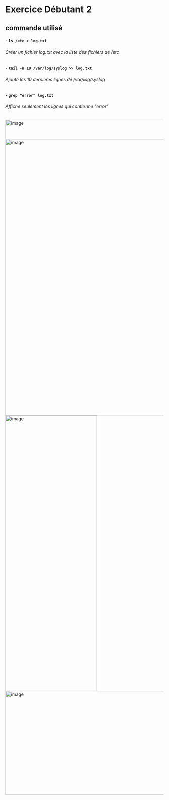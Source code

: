 # Exercice Débutant 2

## commande utilisé
#### - `ls /etc > log.txt`
###### Créer un fichier log.txt avec la liste des fichiers de /etc


#### - `tail -n 10 /var/log/syslog >> log.txt`
###### Ajoute les 10 dernières lignes de /var/log/syslog


#### - `grep "error" log.txt`
###### Affiche seulement les lignes qui contienne "error"



<img width="680" height="62" alt="image" src="https://github.com/user-attachments/assets/6184cddc-754d-49c7-9c86-c290da4e710a" />

<img width="573" height="876" alt="image" src="https://github.com/user-attachments/assets/8d098ec3-1836-4a98-9622-34b7d3e6548b" />
<img width="291" height="874" alt="image" src="https://github.com/user-attachments/assets/e084b433-2df6-45dc-97a2-5f2d15214141" />
<img width="1861" height="330" alt="image" src="https://github.com/user-attachments/assets/3422b9a0-8241-4807-af10-0f8beaa08391" />

